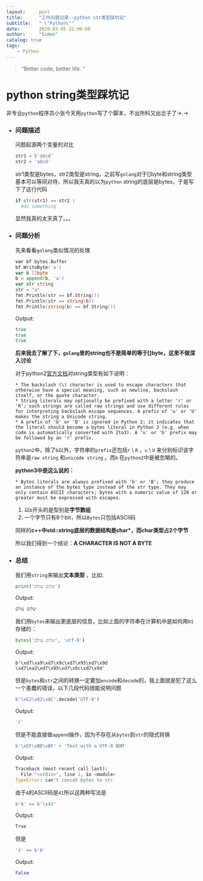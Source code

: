 ```yaml
---
layout:     post
title:      "工作问题记录--python str类型踩坑记"
subtitle:   " \"Python\""
date:       2020-03-05 22:00:00
author:     "Simon"
catalog: true
tags:
    - Python
---
```

> “Better code, better life. ”

# python string类型踩坑记

非专业`python`程序员小张今天用`python`写了个脚本，不出所料又出岔子了→.→

* ### 问题描述

  问题起源两个变量的对比

  ```python
  str1 = b'abcd'
  str2 = 'abcd'
  ```

  str1类型是bytes，str2类型是string，之前写`golang`对于[]byte和string类型基本可以等同对待，所以我天真的以为`python` string的底层是bytes，于是写下了这行代码

  ```python
  if str(str1) == str2 :
  	#do something
  ```

  显然我真的太天真了。。。

* ### 问题分析

  先来看看`golang`类似情况的处理

  ```go
  var bf bytes.Buffer
  bf.WriteByte('a')
  var b []byte
  b = append(b, 'a')
  var str string
  str = "a"
  fmt.Println(str == bf.String())
  fmt.Println(str == string(b))
  fmt.Println(string(b) == bf.String())
  ```

  Output:

  ```go
  true
  true
  true
  ```

  **后来我去了解了下，`golang`里的string也不是简单的等于[]byte，这里不做深入讨论**

  对于python2[官方文档](https://docs.python.org/2/reference/lexical_analysis.html#string-literals)对string类型有如下说明：

  ```
  * The backslash (\) character is used to escape characters that otherwise have a special meaning, such as newline, backslash itself, or the quote character.
  * String literals may optionally be prefixed with a letter 'r' or 'R'; such strings are called raw strings and use different rules for interpreting backslash escape sequences. A prefix of 'u' or 'U' makes the string a Unicode string. 
  * A prefix of 'b' or 'B' is ignored in Python 2; it indicates that the literal should become a bytes literal in Python 3 (e.g. when code is automatically converted with 2to3). A 'u' or 'b' prefix may be followed by an 'r' prefix.
  ```
  
  `python2`中，除了`b`以外，字符串的`prefix`还包括`r` \ `R` ，`u`  \ `U` 来分别标识该字符串是`raw string` 和`unicode string` 。而`b` 在`python2`中是被忽略的。

  **python3中是这么说的：**
  
  ```
  * Bytes literals are always prefixed with 'b' or 'B'; they produce an instance of the bytes type instead of the str type. They may only contain ASCII characters; bytes with a numeric value of 128 or greater must be expressed with escapes.
  ```
  
  1. 以`b`开头的是型别是**字节数组**
  2. 一个字节只有8个bit，所以`Bytes`只包括ASCII码 
  
  同样的**c++中std::string底层的数据结构是char*，而char类型占2个字节**
  
  所以我们得到一个结论：**A CHARACTER IS NOT A BYTE**
  
* ### 总结

  我们用`string`来输出**文本类型** ，比如:

  ```python
  print('שלום עולם')
  ```

  Output:

  ```
  שלום עולם
  ```

  我们用`bytes`来输出更底层的信息，比如上面的字符串在计算机中是如何用`01`存储的：

  ```python
  bytes('שלום עולם', 'utf-8')
  ```

  Output:

  ```
  b'\xd7\xa9\xd7\x9c\xd7\x95\xd7\x9d \xd7\xa2\xd7\x95\xd7\x9c\xd7\x9d'
  ```

  但是`bytes`和`str`之间的转换一定要加`encode`和`decode`的，我上面就是犯了这么一个愚蠢的错误，以下几段代码很能说明问题

  ```python
  b'\xE2\x82\xAC'.decode('UTF-8')
  ```

  Output:

  ```python
  '€'
  ```

  但是不能直接做`append`操作，因为不存在从`bytes`到`str`的隐式转换

  ```python
  b'\xEF\xBB\xBF' + 'Text with a UTF-8 BOM'
  ```

  Output:

  ```python
  Traceback (most recent call last):
    File "<stdin>", line 1, in <module>
  TypeError: can't concat bytes to str
  ```

  由于`A`的ASCII码是`41`所以这两种写法是

  ```python
  b'A' == b'\x41'
  ```

  Output:

  ```python
  True
  ```

  但是

  ```python
  'A' == b'A'
  ```

  Output:

  ```python
  False
  ```

  





